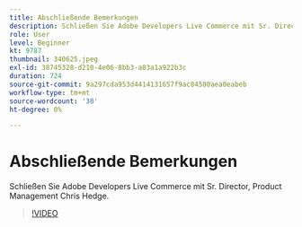 ```yaml
---
title: Abschließende Bemerkungen
description: Schließen Sie Adobe Developers Live Commerce mit Sr. Director, Product Management Chris Hedge.
role: User
level: Beginner
kt: 9787
thumbnail: 340625.jpeg
exl-id: 38745328-d210-4e06-8bb3-a83a1a922b3c
duration: 724
source-git-commit: 9a297cda953d4414131657f9ac84580aea0eabeb
workflow-type: tm+mt
source-wordcount: '30'
ht-degree: 0%

---
```


# Abschließende Bemerkungen

Schließen Sie Adobe Developers Live Commerce mit Sr. Director, Product Management Chris Hedge.

>[!VIDEO](https://video.tv.adobe.com/v/340625/?quality=12&learn=on)
